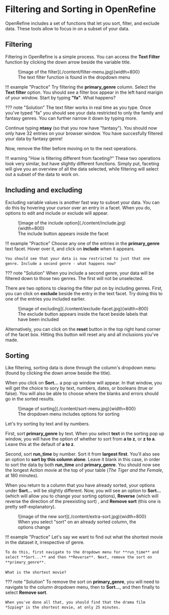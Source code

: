 # Filtering and Sorting in OpenRefine

OpenRefine includes a set of functions that let you sort, filter, and exclude data. These tools allow to focus in on a subset of your data.

## Filtering

Filtering in OpenRefine is a simple process. You can access the **Text Filter** function by clicking the down arrow beside the variable title. 

<figure markdown="span">
    ![image of the filter](./content/filter-menu.jpg){width=800}
    <figcaption>The text filter function is found in the dropdown menu</figcaption>
</figure>

!!! example  "Practice"
    Try filtering the **primary_genre** column. Select the **Text filter** option. You should see a filter box appear in the left hand marigin of your window. Start by typing **"fa"**. What happens? 

??? note "Solution"
    The text filter works in real time as you type. Once you've typed "fa" you should see your data restricted to only the family and fantasy genres. You can further narrow it down by typing more. 

Continue typing **ntasy** (so that you now have "fantasy"). You should now only have 32 entries on your browser window. You have succesfully filtered your data by fantasy genre!

Now, remove the filter before moving on to the next operations. 

!!! warning "How is filtering different from faceting?" 
    These two operations look very similar, but have slightly different functions. Simply put, faceting will give you an overview of all the data selected, while filtering will select out a subset of the data to work on. 

## Including and excluding

Excluding variable values is another fast way to subset your data. You can do this by hovering your cursor over an entry in a facet. When you do, options to edit and include or exclude will appear. 

<figure markdown="span">
    ![image of the include option](./content/include.jpg){width=800}
    <figcaption>The include button appears inside the facet</figcaption>
</figure>

!!! example  "Practice"
    Choose any one of the entries in the **primary_genre** text facet. Hover over it, and click on **include** when it appears. 

    You should see that your data is now restricted to just that one genre. Include a second genre - what happens now? 

??? note "Solution"
    When you include a second genre, your data will be filtered down to those two genres. The first will not be unselected.

There are two options to clearing the filter put on by including genres. First, you can click on **exclude** beside the entry in the text facet. Try doing this to one of the entries you included earlier. 

<figure markdown="span">
    ![image of excluding](./content/exclude-facet.jpg){width=800}
    <figcaption>The exclude button appears inside the facet beside labels that have been included</figcaption>
</figure>


Alternatively, you can click on the **reset** button in the top right hand corner of the facet box. Hitting this button will reset any and all inclusions you've made.

## Sorting

Like filtering, sorting data is done through the column's dropdown menu (found by clicking the down arrow beside the title). 

When you click on **Sort...** a pop up window will appear. In that window, you will get the choice to sory by text, numbers, dates, or booleans (true or false). You will also be able to choose where the blanks and errors should go in the sorted results. 

<figure markdown="span">
    ![image of sorting](./content/sort-menu.jpg){width=800}
    <figcaption>The dropdown menu includes options for sorting</figcaption>
</figure>

Let's try sorting by text and by numbers. 

First, sort **primary_genre** by text. When you select **text** in the sorting pop up window, you will have the option of whether to sort from **a to z**, or **z to a**. Leave this at the default of **a to z**. 

Second, sort **run_time** by number. Sort it from **largest first**. You'll also see an option to **sort by this column alone**. Leave it blank in this case, in order to sort the data by both **run_time** and **primary_genre**. You should now see the longest Action movie at the top of your table (*The Tiger and the Female*, at 180 minutes).

When you return to a column that you have already sorted, your options under **Sort...** will be slightly different. Now, you will see an option to **Sort...** (which will allow you to change your sorting options), **Reverse** (which will reverse the direction of the preexisting sort) , and **Remove sort** (this one is pretty self-explanatory).

<figure markdown="span">
    ![image of the new sort](./content/extra-sort.jpg){width=800}
    <figcaption>When you select "sort" on an already sorted column, the options change</figcaption>
</figure>

!!! example  "Practice"
    Let's say we want to find out what the shortest movie in the dataset it, irrespective of genre. 

    To do this, first navigate to the dropdown menu for **run_time** and select **Sort...** and then **Reverse**. Next, remove the sort on **primary_genre**.

    What is the shortest movie? 

??? note "Solution"
    To remove the sort on **primary_genre**, you will need to navigate to the column dropdown menu, then to **Sort...**, and then finally to select **Remove sort**.
    
    When you've done all that, you should find that the drama film *Szpieg* is the shortest movie, at only 25 minutes. 